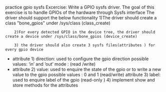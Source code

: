 practice gpio sysfs
Excercise:
Write a GPIO sysfs driver.
The goal of this exercise is to handle GPIOs of the hardware through Sysfs interface
The driver should support the below functionality
        1)The driver should create a class "bone_gpios" under /sys/class (class_create)

        2)For every detected GPIO in the device tree, the driver should create a device under /sys/class/bone_gpios (device_create)
        
        3) the driver should also create 3 sysfs files(attributes ) for every gpio device
- attribute 1) direction:
used to configure the gpio direction 
possible values: ‘in’ and ‘out’
mode : (read /write)
- attribute 2) value: 
used to enquire the state of the gpio or to write a new value to the gpio
possible values : 0 and 1 (read/write)
attribute 3) label: 
used to enquire label of the gpio (read-only )
        4) implement show and store methods for the attributes